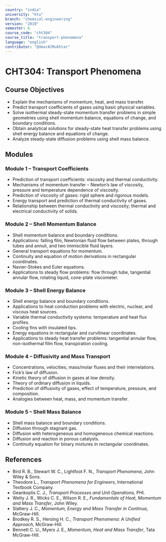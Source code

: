 ```yaml
---
country: "india"
university: "ktu"
branch: "chemical-engineering"
version: "2019"
semester: 6
course_code: "cht304"
course_title: "transport-phenomena"
language: "english"
contributor: "@UmarAlMukhtar"
---
```


# CHT304: Transport Phenomena

## Course Objectives
* Explain the mechanisms of momentum, heat, and mass transfer.  
* Predict transport coefficients of gases using basic physical variables.  
* Solve isothermal steady-state momentum transfer problems in simple geometries using shell momentum balance, equations of change, and boundary conditions.  
* Obtain analytical solutions for steady-state heat transfer problems using shell energy balance and equations of change.  
* Analyze steady-state diffusion problems using shell mass balance.  

## Modules

### Module 1 – Transport Coefficients
* Prediction of transport coefficients: viscosity and thermal conductivity.  
* Mechanisms of momentum transfer – Newton’s law of viscosity, pressure and temperature dependence of viscosity.  
* Prediction of viscosity of gases: rigid sphere and rigorous models.  
* Energy transport and prediction of thermal conductivity of gases.  
* Relationship between thermal conductivity and viscosity; thermal and electrical conductivity of solids.  

### Module 2 – Shell Momentum Balance
* Shell momentum balance and boundary conditions.  
* Applications: falling film, Newtonian fluid flow between plates, through tubes and annuli, and two immiscible fluid layers.  
* General transport equations for momentum.  
* Continuity and equation of motion derivations in rectangular coordinates.  
* Navier-Stokes and Euler equations.  
* Applications to steady flow problems: flow through tube, tangential annular flow, rotating liquid, cone-plate viscometer.  

### Module 3 – Shell Energy Balance
* Shell energy balance and boundary conditions.  
* Applications to heat conduction problems with electric, nuclear, and viscous heat sources.  
* Variable thermal conductivity systems: temperature and heat flux profiles.  
* Cooling fins with insulated tips.  
* Energy equations in rectangular and curvilinear coordinates.  
* Applications to steady heat transfer problems: tangential annular flow, non-isothermal film flow, transpiration cooling.  

### Module 4 – Diffusivity and Mass Transport
* Concentrations, velocities, mass/molar fluxes and their interrelations.  
* Fick’s law of diffusion.  
* Kinetic theory of diffusion in gases at low density.  
* Theory of ordinary diffusion in liquids.  
* Prediction of diffusivity of gases, effect of temperature, pressure, and composition.  
* Analogies between heat, mass, and momentum transfer.  

### Module 5 – Shell Mass Balance
* Shell mass balance and boundary conditions.  
* Diffusion through stagnant gas.  
* Diffusion with heterogeneous and homogeneous chemical reactions.  
* Diffusion and reaction in porous catalysts.  
* Continuity equation for binary mixtures in rectangular coordinates.  

## References
* Bird R. B., Stewart W. C., Lightfoot F. N., *Transport Phenomena*, John Wiley & Sons.  
* Theodore L., *Transport Phenomena for Engineers*, International Textbook Company.  
* Geankoplis C. J., *Transport Processes and Unit Operations*, PHI.  
* Welty J. R., Wicks C. E., Wilson R. E., *Fundamentals of Heat, Momentum and Mass Transfer*, John Wiley.  
* Slattery J. C., *Momentum, Energy and Mass Transfer in Continua*, McGraw-Hill.  
* Brodkey R. S., Hersing H. C., *Transport Phenomena: A Unified Approach*, McGraw-Hill.  
* Bennett C. U., Myers J. E., *Momentum, Heat and Mass Transfer*, Tata McGraw-Hill.  
